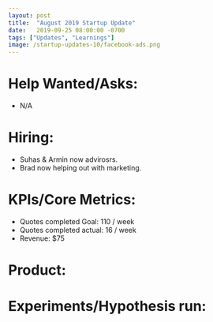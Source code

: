 ```yaml
---
layout: post
title:  "August 2019 Startup Update"
date:   2019-09-25 08:00:00 -0700
tags: ["Updates", "Learnings"]
image: /startup-updates-10/facebook-ads.png
---
```


# Help Wanted/Asks:
* N/A

# Hiring: 
* Suhas & Armin now advirosrs.
* Brad now helping out with marketing.

# KPIs/Core Metrics:
* Quotes completed Goal: 110 / week
* Quotes completed actual: 16 / week
* Revenue: $75

# Product:


# Experiments/Hypothesis run:
